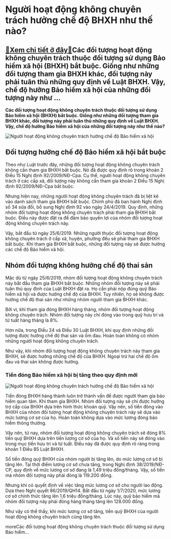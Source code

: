 Người hoạt động không chuyên trách hưởng chế độ BHXH như thế nào?
=================================================================

[:gift:Xem chi tiết ở đây:gift:](https://hddtvn.com/nguoi-hoat-dong-khong-chuyen-trach-huong-che-do-bhxh-nhu-the-nao/)Các đối tượng hoạt động không chuyên trách thuộc đối tượng sử dụng Bảo hiểm xã hội (BHXH) bắt buộc. Giống như những đối tượng tham gia BHXH khác, đối tượng này phải tuân thủ những quy định về Luật BHXH. Vậy, chế độ hưởng Bảo hiểm xã hội của những đối tượng này như …
--------------------------------------------------------------------------------------------------------------------------------------------------------------------------------------------------------------------------------------------------------------------------

**Các đối tượng hoạt động không chuyên trách thuộc đối tượng sử dụng Bảo hiểm xã hội (BHXH) bắt buộc. Giống như những đối tượng tham gia BHXH khác, đối tượng này phải tuân thủ những quy định về Luật BHXH. Vậy, chế độ hưởng Bảo hiểm xã hội của những đối tượng này như thế nào?**


![Người hoạt động không chuyên trách hưởng chế độ Bảo hiểm xã hội](https://hddtvn.com/wp-content/uploads/2021/01/bh-6373-14512707841_itdz.jpg)


Đối tượng hưởng chế độ Bảo hiểm xã hội bắt buộc
-----------------------------------------------


Theo như Luật trước đây, những đối tượng hoạt động không chuyên trách không cần tham gia BHXH bắt buộc. Nó đã được quy định rõ trong khoản 2 Điều 15 Nghị định 92/2009/NĐ-Cpa. Cụ thể, người hoạt động không chuyên trách ở các cấp xã, đối tượng này không cần tham gia khoản 2 Điều 15 Nghị định 92/2009/NĐ-Cpa bắt buộc.


Nhưng hiện nay, những người hoạt động không chuyên trách đã bị liệt kê vào danh sách tham gia BHXH bắt buộc. Chính phủ đã ban hành Nghị định số 34 sửa đổi, bổ sung Nghị định 92 vào ngày 24/4/2019. Quy định, những nhóm đối tượng hoạt động không chuyên trách phải tham gia BHXH bắt buộc. Điều này được đặt ra để đảm bảo quyền lợi của nhóm đối tượng hoạt động không chuyên trách này.


Vậy, bắt đầu từ ngày 25/6/2019. Những người thuộc đối tượng hoạt động không chuyên trách ở cấp xã, huyện, phường đều sẽ phải tham gia BHXH bắt buộc. Khi tham gia BHXH bắt buộc, những đối tượng này sẽ được hưởng các chế độ Bảo hiểm xã hội.


Nhóm đối tượng không hưởng chế độ thai sản
------------------------------------------


Mặc dù từ ngày 25/6/2019, nhóm đối tượng hoạt động không chuyên trách này bắt đầu tham gia BHXH bắt buộc. Những nhóm đối tượng này sẽ phải tuân thủ quy định của Luật BHXH đặt ra. Họ cần phải nộp đúng quỹ Bảo hiểm xã hội và được hưởng chế độ của BHXH. Tuy nhiên, họ sẽ không được hưởng chế độ thai sản như những nhóm người tham gia BHXH khác.


Bởi vì, khi tham gia đóng BHXH hàng tháng, nhóm đối tượng hoạt động không chuyên trách. Nhóm đối tượng này chỉ đóng vào trong quỹ hưu trí và tử tuất hàng tháng là 8%.


Hơn nữa, trong Điều 24 và Điều 30 Luật BHXH, khi quy định những đối tượng được hưởng chế độ thai sản và ốm đau. Hoàn toàn không có nhóm những người hoạt động không chuyên trách.


Như vậy, khi nhóm đối tượng hoạt động không chuyên trách này tham gia BHXH, sẽ được hưởng những chế độ của BHXH. Ngoại trừ hai chế độ ốm đau và thai sản không được hưởng.


### Tiền đóng Bảo hiểm xã hội bị tăng theo quy định mới


![Người hoạt động không chuyên trách hưởng chế độ Bảo hiểm xã hội](https://hddtvn.com/wp-content/uploads/2021/01/giam-dong-bao-hiem-xa-hoi-2017.jpg)


Tiền đóng BHXH hàng thành luôn trở thành vấn đề được người tham gia bảo hiểm quan tâm. Khi tham gia BHXH. Nhóm đối tượng này sẽ chỉ được hưởng trợ cấp của BHXH dựa trên hình thức khoán quỹ. Vậy nên, số tiền đóng vào BHXH của nhóm đối tượng hoạt động không chuyên trách này sẽ dựa vào mức lương cơ sơ của họ. Hoàn toàn không dựa vào mức lương đóng bảo hiểm thông thường.


Vậy nên, từ nay, nhóm đối tượng hoạt động không chuyên trách sẽ đóng 8% tiền quỹ BHXH dựa trên tiền lương cơ sở của họ. Và số tiền này sẽ đóng vào trong mục tiền hưu trí và tử tuất. Điều này đã được quy định rõ ràng trong khoản 1 Điều 85 Luật BHXH.


Số tiền đóng quỹ BHXH của nhóm người bị tăng lên, do mức lương cơ sở bị tăng lên. Tại thời điểm lương cơ sở chưa tăng, trong Nghị định 38/2019/NĐ-CP, quy định về mức lương cơ sở đang là 1,49 triệu đồng/tháng. Vậy, số tiền mà nhóm đối tượng này phải đóng là 119.200 đồng.


Nhưng khi có quyết định về việc tăng mức lương cơ sở cho người lao động. Dựa theo Nghị quyết 86/2019/QH14. Bắt đầu từ ngày 1/7/2020, mức lương cơ sở chính thức tăng lên 1,6 triệu đồng/tháng. Lúc này, quỹ bảo hiểm mà nhóm đối tượng này phải đóng hàng tháng tăng lên 128.000 đồng.


Như vậy có thể thấy, khi mức lương cơ sở tăng, tiền quỹ BHXH của người hoạt động không chuyên trách cũng tăng lên.


moreCác đối tượng hoạt động không chuyên trách thuộc đối tượng sử dụng Bảo hiểm…

